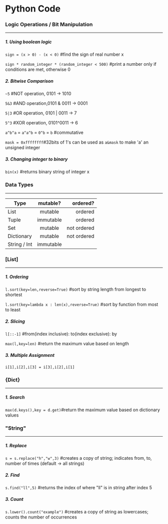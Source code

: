 # Python Code

### Logic Operations / Bit Manipulation 
---
##### 1. Using boolean logic
```sign = (x > 0) - (x < 0)``` #find the sign of real number x

```sign * random_integer * (random_integer < 500)``` #print a number only if conditions are met, otherwise 0  

##### 2. Bitwise Comparison
```~5``` #NOT operation, 0101 -> 1010

```5&3``` #AND operation,0101 & 0011 -> 0001

```5|3``` #OR operation, 0101 | 0011 -> 7

```5^3``` #XOR operation, 0101^0011 -> 6

```a^b^a``` = ```a^a^b``` = ```0^b``` = ```b``` #commutative

```mask = 0xffffffff```#32bits of 1's can be used as ```a&mask``` to make 'a' an unsigned integer 

##### 3. Changing integer to binary
```bin(x)``` #returns binary string of integer x



### Data Types
---
| Type          | mutable?      | ordered?    |
| ------------- |:-------------:| ----------: |
| List          | mutable       | ordered     |
| Tuple         | immutable     | ordered     |
| Set           | mutable       | not ordered |
| Dictionary    | mutable       | not ordered |
| String / Int  | immutable     |             |



### [List] 
---
##### 1. Ordering
```l.sort(key=len,reverse=True)``` #sort by string length from longest to shortest 

```l.sort(key=lambda x : len(x),reverse=True)``` #sort by function from most to least

##### 2. Slicing
```l[::-1]``` #from(index inclusive): to(index exclusive): by

```max(l,key=len)``` #return the maximum value based on length

##### 3. Multiple Assignment
```i[1],i[2],i[3] = i[3],i[2],i[1]``` 



### {Dict} 
---
##### 1. Search
```max(d.keys(),key = d.get)```#return the maximum value based on dictionary values



### "String" 
---
##### 1. Replace
```s = s.replace("h","w",3)``` #creates a copy of string; indicates from, to, number of times (default -> all strings)

##### 2. Find
```s.find("ll",5)``` #returns the index of where "ll" is in string after index 5

##### 3. Count
```s.lower().count("example")``` #creates a copy of string as lowercases; counts the number of occurrences 



